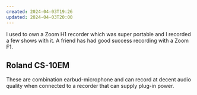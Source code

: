 ```yaml
---
created: 2024-04-03T19:26
updated: 2024-04-03T20:00
---
```

I used to own a Zoom H1 recorder which was super portable and I recorded a few shows with it.  A friend has had good success recording with a Zoom F1.
## Roland CS-10EM
These are combination earbud-microphone and can record at decent audio quality when connected to a recorder that can supply plug-in power.